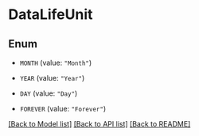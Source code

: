 # DataLifeUnit

## Enum


* `MONTH` (value: `"Month"`)

* `YEAR` (value: `"Year"`)

* `DAY` (value: `"Day"`)

* `FOREVER` (value: `"Forever"`)


[[Back to Model list]](../README.md#documentation-for-models) [[Back to API list]](../README.md#documentation-for-api-endpoints) [[Back to README]](../README.md)


